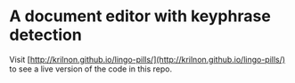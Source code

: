 # A document editor with keyphrase detection

Visit [http://krilnon.github.io/lingo-pills/](http://krilnon.github.io/lingo-pills/) to see a live version of the code in this repo.